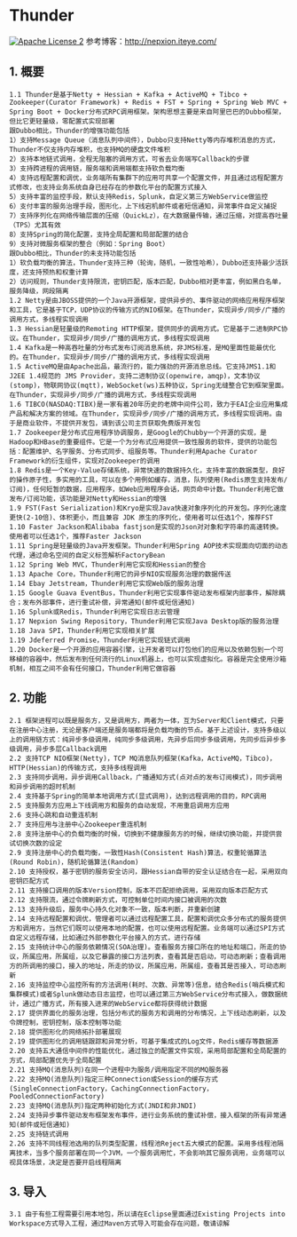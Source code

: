 # Thunder
[![Apache License 2](https://img.shields.io/badge/license-ASF2-blue.svg)](https://www.apache.org/licenses/LICENSE-2.0.txt)
参考博客：http://nepxion.iteye.com/

## 1. 概要

    1.1 Thunder是基于Netty + Hessian + Kafka + ActiveMQ + Tibco + Zookeeper(Curator Framework) + Redis + FST + Spring + Spring Web MVC + Spring Boot + Docker分布式RPC调用框架。架构思想主要是来自阿里巴巴的Dubbo框架，但比它更轻量级，零配置式实现部署
    跟Dubbo相比，Thunder的增强功能包括
    1）支持Message Queue（消息队列中间件），Dubbo只支持Netty等内存堆积消息的方式，Thunder不仅支持内存堆积，也支持MQ的硬盘文件堆积
    2）支持本地链式调用，全程无阻塞的调用方式，可省去业务端写Callback的步骤
    3）支持跨进程的调用链，服务端和调用端都支持软负载均衡
    4）支持远程配置和调优，业务端所有集群下的应用可共享一个配置文件，并且通过远程配置方式修改，也支持业务系统自身已经存在的参数化平台的配置方式接入
    5）支持丰富的监控手段，默认支持Redis，Splunk，自定义第三方WebService做监控
    6）支付丰富的服务治理手段，图形化，上下线宕机邮件或者短信通知，异常事件自定义捕捉
    7）支持序列化在网络传输层面的压缩（QuickLz），在大数据量传输，通过压缩，对提高吞吐量（TPS）尤其有效
    8）支持Spring的简化配置，支持全局配置和局部配置的结合
    9）支持对微服务框架的整合（例如：Spring Boot）
    跟Dubbo相比，Thunder的未支持功能包括
    1）软负载均衡的算法，Thunder支持三种（轮询，随机，一致性哈希），Dubbo还支持最少活跃度，还支持预热和权重计算
    2）访问规则，Thunder支持限流，密钥匹配，版本匹配，Dubbo相对更丰富，例如黑白名单，服务降级，网段隔离
    1.2 Netty是由JBOSS提供的一个Java开源框架，提供异步的、事件驱动的网络应用程序框架和工具，它是基于TCP，UDP协议的传输方式的NIO框架。在Thunder，实现异步/同步/广播的调用方式，多线程实现调用
    1.3 Hessian是轻量级的Remoting HTTP框架，提供同步的调用方式。它是基于二进制RPC协议。在Thunder，实现异步/同步/广播的调用方式，多线程实现调用
    1.4 Kafka是一种高吞吐量的分布式发布订阅消息系统，非JMS标准，是MQ里面性能最优化的。在Thunder，实现异步/同步/广播的调用方式，多线程实现调用
    1.5 ActiveMQ是由Apache出品，最流行的，能力强劲的开源消息总线。它支持JMS1.1和J2EE 1.4规范的 JMS Provider，支持二进制协议(openwire，amqp)，文本协议(stomp)，物联网协议(mqtt)，WebSocket(ws)五种协议，Spring无缝整合它到框架里面。在Thunder，实现异步/同步/广播的调用方式，多线程实现调用
    1.6 TIBCO(NASDAQ:TIBX)是一家有着20年历史的老牌中间件公司，致力于EAI企业应用集成产品和解决方案的领域。在Thunder，实现异步/同步/广播的调用方式，多线程实现调用。由于是商业软件，不提供开发包，请到该公司主页获取免费版开发包
    1.7 Zookeeper是分布式应用程序协调服务，是Google的Chubby一个开源的实现，是Hadoop和HBase的重要组件。它是一个为分布式应用提供一致性服务的软件，提供的功能包括：配置维护、名字服务、分布式同步、组服务等。Thunder利用Apache Curator Framework的衍生组件，实现对Zookeeper的调用
    1.8 Redis是一个Key-Value存储系统，异常快速的数据持久化，支持丰富的数据类型，良好的操作原子性，多实用的工具，可以在多个用例如缓存，消息，队列使用(Redis原生支持发布/订阅)，任何短暂的数据，应用程序，如Web应用程序会话，网页命中计数。Thunder利用它做发布/订阅功能，该功能是对Netty和Hessian的增强
    1.9 FST(Fast Serialization)和Kryo是实现Java快速对象序列化的开发包。序列化速度更快(2-10倍)、体积更小，而且兼容 JDK 原生的序列化，使用者可以任选1个，推荐FST
    1.10 Faster Jackson和Alibaba fastjson是实现的Json对对象和字符串的高速转换。使用者可以任选1个，推荐Faster Jackson
    1.11 Spring是轻量级的Java开发框架。Thunder利用Spring AOP技术实现面向切面的动态代理，通过命名空间的自定义标签解析FactoryBean
    1.12 Spring Web MVC，Thunder利用它实现和Hessian的整合
    1.13 Apache Core，Thunder利用它的异步NIO实现服务治理的数据传送
    1.14 Ebay Jetstream，Thunder利用它实现Web版的服务治理
    1.15 Google Guava EventBus，Thunder利用它实现事件驱动发布框架内部事件，解除耦合；发布外部事件，进行重试补偿，异常通知(邮件或短信通知)
    1.16 Splunk或Redis，Thunder利用它实现日志云管理
    1.17 Nepxion Swing Repository，Thunder利用它实现Java Desktop版的服务治理
    1.18 Java SPI，Thunder利用它实现相关扩展
    1.19 Jdeferred Promise，Thunder利用它实现链式调用
	1.20 Docker是一个开源的应用容器引擎，让开发者可以打包他们的应用以及依赖包到一个可移植的容器中，然后发布到任何流行的Linux机器上，也可以实现虚拟化。容器是完全使用沙箱机制，相互之间不会有任何接口，Thunder利用它做容器

## 2. 功能

    2.1 框架进程可以既是服务方，又是调用方，两者为一体，互为Server和Client模式，只要在注册中心注册，无论是客户端还是服务端都将是负载均衡的节点。基于上述设计，支持多级以上的调用链方式：纯异步多级调用，纯同步多级调用，先异步后同步多级调用，先同步后异步多级调用，异步多层Callback调用
    2.2 支持TCP NIO框架(Netty)，TCP MQ消息队列框架(Kafka，ActiveMQ，Tibco)，HTTP(Hessian)的传输方式，支持多线程调用
    2.3 支持同步调用，异步调用Callback，广播通知方式(点对点的发布订阅模式)，同步调用和异步调用的超时机制
    2.4 支持基于Spring的简单本地调用方式(显式调用)，达到远程调用的目的，RPC调用
    2.5 支持服务方应用上下线调用方和服务的自动发现，不用重启调用方应用
    2.6 支持心跳和自动重连机制
    2.7 支持应用与注册中心Zookeeper重连机制
    2.8 支持注册中心的负载均衡的时候，切换到不健康服务方的时候，继续切换功能，并提供尝试切换次数的设定
    2.9 支持注册中心的负载均衡，一致性Hash(Consistent Hash)算法，权重轮循算法(Round Robin)，随机轮循算法(Random)
    2.10 支持授权，基于密钥的服务安全访问，跟Hessian自带的安全认证结合在一起，采用双向密钥匹配方式
    2.11 支持接口调用的版本Version控制，版本不匹配拒绝调用，采用双向版本匹配方式
    2.12 支持限流，通过令牌刷新方式，可控制单位时间内接口被调用的次数
    2.13 支持升级后，服务中心持久化对象不一致，版本判断，并重新创建
    2.14 支持远程配置和调优，管理者可以通过远程配置工具，配置和调优众多分布式的服务提供方和调用方，当然它们既可以使用本地的配置，也可以使用远程配置。业务端可以通过SPI方式自定义远程存储，比如通过外部参数化平台接入的方式，进行存储
    2.15 支持统计中心的服务依赖情况(SOA治理)。查看服务方接口所在的地址和端口，所走的协议，所属应用，所属组，以及它暴露的接口方法列表，查看其是否启动，可动态刷新；查看调用方的所调用的接口，接入的地址，所走的协议，所属应用，所属组，查看其是否接入，可动态刷新
    2.16 支持监控中心监控所有的方法调用(耗时、次数、异常等)信息，结合Redis(哨兵模式和集群模式)或者Splunk做动态日志监控，也可以通过第三方WebService分布式接入，做数据统计，通过广播方式，所有接入进来的WebService都将获得统计数据
    2.17 提供界面化的服务治理，包括分布式的服务方和调用的分布情况，上下线动态刷新，以及令牌控制，密钥控制，版本控制等功能
    2.18 提供图形化的网络拓扑部署展现
    2.19 提供图形化的调用链跟踪和异常分析，可基于集成式的Log文件，Redis缓存等数据源
    2.20 支持五大通信中间件的性能优化，通过独立的配置文件实现，采用局部配置和全局配置的方式，局部配置优先于全局配置
    2.21 支持MQ(消息队列)在同一个进程中为服务/调用指定不同的MQ服务器
    2.22 支持MQ(消息队列)指定三种Connection或Session的缓存方式(SingleConnectionFactory，CachingConnectionFactory，PooledConnectionFactory)
    2.23 支持MQ(消息队列)指定两种初始化方式(JNDI和非JNDI)
    2.24 支持异步事件驱动发布框架发布事件，进行业务系统的重试补偿，接入框架的所有异常通知(邮件或短信通知)
    2.25 支持链式调用
    2.26 支持不同线程池选用的队列类型配置，线程池Reject五大模式的配置。采用多线程池隔离技术，当多个服务部署在同一个JVM，一个服务调用忙，不会影响其它服务调用，业务端可以视具体场景，决定是否要开启线程隔离
	
## 3. 导入
    3.1 由于有些工程需要引用本地包，所以请在Eclipse里面通过Existing Projects into Workspace方式导入工程，通过Maven方式导入可能会存在问题，敬请谅解
